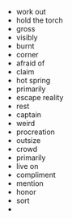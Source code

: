 - work out
- hold the torch
- gross
- visibly
- burnt
- corner
- afraid of
- claim
- hot spring
- primarily
- escape reality
- rest
- captain
- weird
- procreation
- outsize
- crowd
- primarily
- live on
- compliment
- mention
- honor
- sort
-